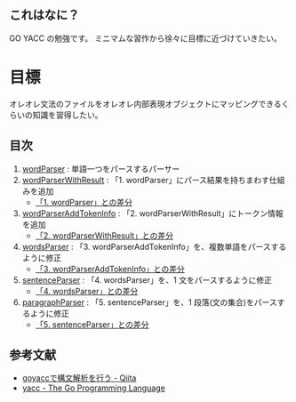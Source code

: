 これはなに？
------------

GO YACC の勉強です。
ミニマムな習作から徐々に目標に近づけていきたい。


目標
====

オレオレ文法のファイルをオレオレ内部表現オブジェクトにマッピングできるくらいの知識を習得したい。


目次
----

1. [wordParser](./wordParser) : 単語一つをパースするパーサー
2. [wordParserWithResult](./wordParserWithResult) : 「1. wordParser」にパース結果を持ちまわす仕組みを追加
    - [「1. wordParser」との差分](https://github.com/mikoto2000/MiscellaneousStudy/commit/f93c2e6db1d00615ea800a3daff8250781762a76)
3. [wordParserAddTokenInfo](./wordParserAddTokenInfo) : 「2. wordParserWithResult」にトークン情報を追加
    - [「2. wordParserWithResult」との差分](https://github.com/mikoto2000/MiscellaneousStudy/commit/d6fec4c31e667be759ce0b1706ca7626f3f5308e)
4. [wordsParser](./wordsParser) : 「3. wordParserAddTokenInfo」を、複数単語をパースするように修正
    - [「3. wordParserAddTokenInfo」との差分](https://github.com/mikoto2000/MiscellaneousStudy/commit/421d3d0ba89b2fff8cd11a4b4c910f47eddcd6df#diff-159516624c6f9ef996fcb3afae74d7ec)
5. [sentenceParser](./sentenceParser) : 「4. wordsParser」を、1 文をパースするように修正
    - [「4. wordsParser」との差分](https://github.com/mikoto2000/MiscellaneousStudy/commit/b9e0b933a9db6907995847d86051e8896484c6ef)
6. [paragraphParser](./paragraphParser) : 「5. sentenceParser」を、1 段落(文の集合)をパースするように修正
    - [「5. sentenceParser」との差分](https://github.com/mikoto2000/MiscellaneousStudy/commit/15eeeda2e95c62c3be2975daff5f38725950b166)


参考文献
--------

- [goyaccで構文解析を行う - Qiita](http://qiita.com/k0kubun/items/1b641dfd186fe46feb65)
- [yacc - The Go Programming Language](https://golang.org/cmd/yacc/)
